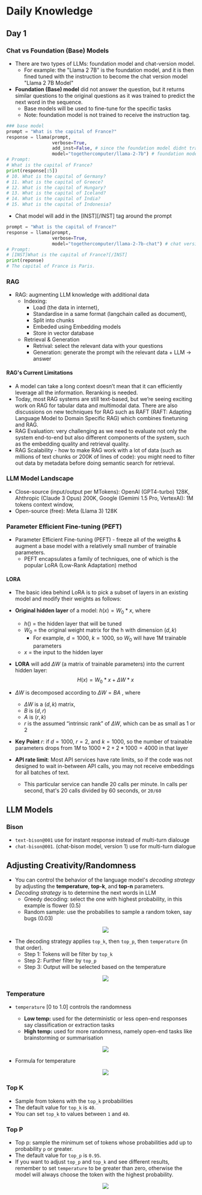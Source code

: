 # Daily Knowledge

## Day 1

### Chat vs Foundation (Base) Models

- There are two types of LLMs: foundation model and chat-version model.
  - For example: the "Llama 2 7B" is the foundation model, and it is then fined tuned with the instruction to become the chat version model "Llama 2 7B Model"
- **Foundation (Base) model** did not answer the question, but it returns similar questions to the original questions as it was trained to predict the next word in the sequence.
  - Base models will be used to fine-tune for the specific tasks
  - Note: foundation model is not trained to receive the instruction tag.

```Python
### base model
prompt = "What is the capital of France?"
response = llama(prompt,
                 verbose=True,
                 add_inst=False, # since the foundation model didnt train to get the instruction tag, so set add_inst=False to avoid add instruction tag
                 model="togethercomputer/llama-2-7b") # foundation model
# Prompt:
# What is the capital of France?
print(response[:5])
# 10. What is the capital of Germany?
# 11. What is the capital of Greece?
# 12. What is the capital of Hungary?
# 13. What is the capital of Iceland?
# 14. What is the capital of India?
# 15. What is the capital of Indonesia?
```

- Chat model will add in the [INST][/INST] tag around the prompt

```Python
prompt = "What is the capital of France?"
response = llama(prompt,
                 verbose=True,
                 model="togethercomputer/llama-2-7b-chat") # chat version of llama2-7b
# Prompt:
# [INST]What is the capital of France?[/INST]
print(reponse)
# The capital of France is Paris.
```

### RAG

- RAG: augmenting LLM knowledge with additional data
  - Indexing:
    - Load (the data in internet),
    - Standardise in a same format (langchain called as document),
    - Split into chunks
    - Embeded using Embedding models
    - Store in vector database
  - Retrieval & Generation
    - Retrival: select the relevant data with your questions
    - Generation: generate the prompt wih the relevant data + LLM -> answer

#### RAG's Current Limitations

- A model can take a long context doesn’t mean that it can efficiently leverage all the information. Reranking is needed.
- Today, most RAG systems are still text-based, but we’re seeing exciting work on RAG for tabular data and multimodal data. There are also discussions on new techniques for RAG such as RAFT (RAFT: Adapting Language Model to Domain Specific RAG) which combines finetuning and RAG.
- RAG Evaluation: very challenging as we need to evaluate not only the system end-to-end but also different components of the system, such as the embedding quality and retrieval quality.
- RAG Scalability - how to make RAG work with a lot of data (such as millions of text chunks or 200K of lines of code): you might need to filter out data by metadata before doing semantic search for retrieval.

### LLM Model Landscape

- Close-source (input/output per MTokens): OpenAI (GPT4-turbo) 128K, Ahthropic (Claude 3 Opus) 200K, Google (Gemimi 1.5 Pro, VertexAI): 1M tokens context window,
- Open-source (free): Meta (Llama 3) 128K

### Parameter Efficient Fine-tuning (PEFT)

- Parameter Efficient Fine-tuning (PEFT) - freeze all of the weigths & augment a base model with a relatively small number of trainable parameters.
  - PEFT encapsulates a family of techniques, one of which is the popular LoRA (Low-Rank Adaptation) method

#### LORA

- The basic idea behind LoRA is to pick a subset of layers in an existing model and modify their weights as follows:
- **Original hidden layer** of a model: $h(x) = W_0*x$, where
  - $h()$ = the hidden layer that will be tuned
  - $W_0$ = the original weight matrix for the h with dimension $(d, k)$
    - For example, $d=1000$, $k=1000$, so $W_0$ will have 1M trainable parameters
  - $x$ = the input to the hidden layer
- **LORA** will add $\Delta W$ (a matrix of trainable parameters) into the current hidden layer:
  $$ H(x) = W_0*x + \Delta W * x$$

- $\Delta W$ is decomposed according to $\Delta W=BA$ , where
  - $\Delta W$ is a $(d, k)$ matrix,
  - $B$ is $(d, r)$
  - $A$ is $(r, k)$
  - $r$ is the assumed “intrinsic rank” of $\Delta W$, which can be as small as 1 or 2
- **Key Point** $r$: if $d=1000$, $r=2$, and $k=1000$, so the number of trainable parameters drops from $1M$ to $1000*2 + 2*1000 = 4000$ in that layer

- **API rate limit**: Most API services have rate limits, so if the code was not designed to wait in-between API calls, you may not receive embeddings for all batches of text.
  - This particular service can handle 20 calls per minute. In calls per second, that's 20 calls divided by 60 seconds, or `20/60`

## LLM Models

### Bison

- `text-bison@001` use for instant response instead of multi-turn dialouge
- `chat-bison@001`. (chat-bison model, version 1) use for multi-turn dialogue

## Adjusting Creativity/Randomness

- You can control the behavior of the language model's _decoding strategy_ by adjusting the **temperature**, **top-k**, and **top-n** parameters.
- _Decoding strategy_ is to determine the next words in LLM
  - Greedy decoding: select the one with highest probability, in this example is flower (0.5)
  - Random sample: use the probabilies to sample a random token, say bugs (0.03)
  <p align="center"><img src="./assets/img/temperature-example.png" ></p>
- The decoding strategy applies `top_k`, then `top_p`, then `temperature` (in that order).
  - Step 1: Tokens will be filter by `top_k`
  - Step 2: Further filter by `top_p`
  - Step 3: Output will be selected based on the temperature
  <p align="center"><img src="./assets/img/decoding-strategies.png" ></p>

### Temperature

- `temperature` [0 to 1.0] controls the randomness

  - **Low temp:** used for the deterministic or less open-end responses say classification or extraction tasks
  - **High temp:** used for more randomness, namely open-end tasks like brainstorming or summarisation
  <p align="center"><img src="./assets/img/temperature-values.png" ></p>

- Formula for temperature
  <p align="center"><img src="./assets/img/temperature-formula.png" ></p>

### Top K

- Sample from tokens with the `top_k` probabilities
- The default value for `top_k` is `40`.
- You can set `top_k` to values between `1` and `40`.

### Top P

- Top p: sample the minimum set of tokens whose probabilities add up to probability `p` or greater.
- The default value for `top_p` is `0.95`.
- If you want to adjust `top_p` and `top_k` and see different results, remember to set `temperature` to be greater than zero, otherwise the model will always choose the token with the highest probability.
  <p align="center"><img src="./assets/img/top-p.png" ></p>
